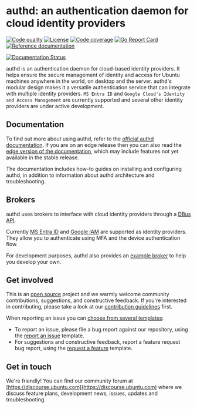 # authd: an authentication daemon for cloud identity providers

[actions-image]: https://github.com/ubuntu/authd/actions/workflows/qa.yaml/badge.svg
[actions-url]: https://github.com/ubuntu/authd/actions?query=workflow%3AQA

[license-image]: https://img.shields.io/badge/License-GPL3.0-blue.svg

[codecov-image]: https://codecov.io/gh/ubuntu/authd/graph/badge.svg
[codecov-url]: https://codecov.io/gh/ubuntu/authd

[reference-documentation-image]: https://pkg.go.dev/badge/github.com/ubuntu/authd.svg
[reference-documentation-url]: https://pkg.go.dev/github.com/ubuntu/authd

[goreport-image]: https://goreportcard.com/badge/github.com/ubuntu/authd
[goreport-url]: https://goreportcard.com/report/github.com/ubuntu/authd

[docs-image]: https://readthedocs.com/projects/canonical-authd/badge/?version=edge
[docs-url-stable]: https://documentation.ubuntu.com/authd/stable/
[docs-url-edge]: https://documentation.ubuntu.com/authd/edge/

[![Code quality][actions-image]][actions-url]
[![License][license-image]](COPYING)
[![Code coverage][codecov-image]][codecov-url]
[![Go Report Card][goreport-image]][goreport-url]
[![Reference documentation][reference-documentation-image]][reference-documentation-url]

[![Documentation Status][docs-image]][docs-url-stable]

authd is an authentication daemon for cloud-based identity providers. It helps
ensure the secure management of identity and access for Ubuntu machines anywhere
in the world, on desktop and the server. authd's modular design makes it a
versatile authentication service that can integrate with multiple identity
providers. `MS Entra ID` and `Google Cloud's Identity and Access Management` are currently
supported and several other identity providers are under active development.

## Documentation

To find out more about using authd, refer to the
[official authd documentation][docs-url-stable].
If you are on an edge release then you can also read the
[edge version of the documentation][docs-url-edge],
which may include features not yet available in the stable release.

The documentation includes how-to guides on installing and configuring authd,
in addition to information about authd architecture and troubleshooting.

## Brokers

authd uses brokers to interface with cloud identity providers through a
[DBus API](https://github.com/ubuntu/authd/blob/HEAD/examplebroker/com.ubuntu.auth.ExampleBroker.xml).

Currently [MS Entra ID](https://learn.microsoft.com/en-us/entra/fundamentals/whatis)
and [Google IAM](https://cloud.google.com/iam/docs/overview)
are supported as identity providers.
They allow you to authenticate using MFA and the device authentication flow.

For development purposes, authd also provides an
[example broker](https://github.com/ubuntu/authd/tree/main/examplebroker)
to help you develop your own.

## Get involved

This is an [open source](COPYING) project and we warmly welcome community
contributions, suggestions, and constructive feedback. If you're interested in
contributing, please take a look at our [contribution guidelines](CONTRIBUTING.md)
first.

When reporting an issue you can
[choose from several templates](https://github.com/ubuntu/authd/issues/new/choose):

- To report an issue, please file a bug report against our repository, using the
  [report an issue](https://github.com/ubuntu/authd/issues/new?assignees=&labels=bug&projects=&template=bug_report.yml&title=Issue%3A+) template.
- For suggestions and constructive feedback, report a feature request bug report, using the
  [request a feature](https://github.com/ubuntu/authd/issues/new?assignees=&labels=feature&projects=&template=feature_request.yml&title=Feature%3A+) template.

## Get in touch

We're friendly! You can find our community forum at
[https://discourse.ubuntu.com](https://discourse.ubuntu.com)
where we discuss feature plans, development news, issues, updates and troubleshooting.
